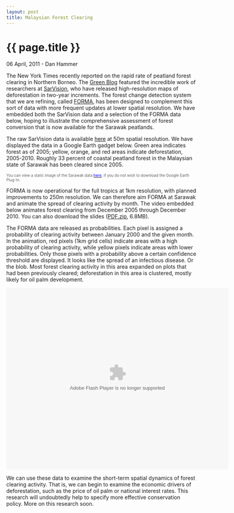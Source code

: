 ```yaml
---
layout: post
title: Malaysian Forest Clearing
---
```


{{ page.title }}
================

<p class="meta">06 April, 2011 - Dan Hammer</p>

The New York Times recently reported on the rapid rate of peatland forest clearing in Northern Borneo. The [Green Blog](http://goo.gl/kq286) featured the incredible work of researchers at [SarVision](http://www.sarvision.nl/), who have released high-resolution maps of deforestation in two-year increments.  The forest change detection system that we are refining, called [FORMA](http://www.cgdev.org/forest), has been designed to complement this sort of data with more frequent updates at lower spatial resolution.  We have embedded both the SarVision data and a selection of the FORMA data below, hoping to illustrate the comprehensive assessment of forest conversion that is now available for the Sarawak peatlands.
</br>

The raw SarVision data is available [here](http://goo.gl/yQfQQ) at 50m spatial resolution.  We have displayed the data in a Google Earth gadget below.  Green area indicates forest as of 2005; yellow, orange, and red areas indicate deforestation, 2005-2010.  Roughly 33 percent of coastal peatland forest in the Malaysian state of Sarawak has been cleared since 2005.
</br> 

<font color="#606060" size="1">You can view a static image of the Sarawak data [<font color="0000FF">here</font>](http://dl.dropbox.com/u/5365589/sarawak-sarvision.png), if you do not wish to download the Google Earth Plug-In.</font>
<script src="http://www.gmodules.com/ig/ifr?url=http://code.google.com/apis/kml/embed/embedkmlgadget.xml&amp;up_kml_url=http%3A%2F%2Fdl.dropbox.com%2Fu%2F5365589%2Fkml%2Ftmp.kml&amp;up_view_mode=earth&amp;up_earth_2d_fallback=0&amp;up_earth_fly_from_space=1&amp;up_earth_show_nav_controls=1&amp;up_earth_show_buildings=0&amp;up_earth_show_terrain=1&amp;up_earth_show_roads=1&amp;up_earth_show_borders=1&amp;up_earth_sphere=earth&amp;up_maps_zoom_out=0&amp;up_maps_default_type=satellite&amp;synd=open&amp;w=579&amp;h=400&amp;title=&amp;border=%23ffffff%7C3px%2C1px+solid+%23999999&amp;output=js"></script>

FORMA is now operational for the full tropics at 1km resolution, with planned improvements to 250m resolution.  We can therefore aim FORMA at Sarawak and animate the spread of clearing activity by month.  The video embedded below animates forest clearing from December 2005 through December 2010.  You can also download the slides ([PDF.zip](http://dl.dropbox.com/u/5365589/sarawak.pdf.zip), 6.8MB).

The FORMA data are released as probabilities.  Each pixel is assigned a probability of clearing activity between January 2000 and the given month.  In the animation, red pixels (1km grid cells) indicate areas with a high probability of clearing activity, while yellow pixels indicate areas with lower probabilities.  Only those pixels with a probability above a certain confidence threshold are displayed.  It looks like the spread of an infectious disease.  Or the blob.  Most forest clearing activity in this area expanded on plots that had been previously cleared; deforestation in this area is clustered, mostly likely for oil palm development.

<object width="589" height="480" id="player"><param name="movie" value="http://www.authorstream.com/player.swf?p=939674_634376370339997500&pt=3" /><param name="allowfullscreen" value="true" /><param name="allowScriptAccess" value="always"/><embed src="http://www.authorstream.com/player.swf?p=939674_634376370339997500&pt=3" type="application/x-shockwave-flash" allowscriptaccess="always" allowfullscreen="true" width="589" height="480"></embed></object>

We can use these data to examine the short-term spatial dynamics of forest clearing activity.  That is, we can begin to examine the economic drivers of deforestation, such as the price of oil palm or national interest rates.  This research will undoubtedly help to specify more effective conservation policy.  More on this research soon.
